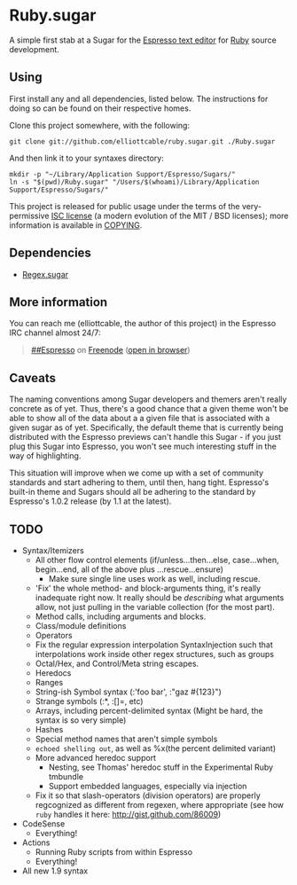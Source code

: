 Ruby.sugar
==========
A simple first stab at a Sugar for the [Espresso text editor][espresso] for
[Ruby][] source development.

[espresso]: <http://macrabbit.com/espresso/> "The Espresso text editor, by MacRabbit"
[ruby]: <http://ruby-lang.org/> "The Ruby programming language"

Using
-----
First install any and all dependencies, listed below. The instructions for
doing so can be found on their respective homes.

Clone this project somewhere, with the following:

    git clone git://github.com/elliottcable/ruby.sugar.git ./Ruby.sugar

And then link it to your syntaxes directory:

    mkdir -p "~/Library/Application Support/Espresso/Sugars/"
    ln -s "$(pwd)/Ruby.sugar" "/Users/$(whoami)/Library/Application Support/Espresso/Sugars/"

This project is released for public usage under the terms of the very-permissive [ISC license][] (a
modern evolution of the MIT / BSD licenses); more information is available in [COPYING][].

   [ISC license]: <http://choosealicense.com/licenses/isc/> "Information about the ISC license"
   [COPYING]: <./COPYING.text>

Dependencies
------------
- [Regex.sugar](http://github.com/elliottcable/Regex.sugar "elliottcable's Regex.sugar on GitHub")

More information
----------------
You can reach me (elliottcable, the author of this project) in the Espresso
IRC channel almost 24/7:

> [##Espresso](irc://chat.freenode.net/##Espresso) on [Freenode](http://freenode.net/ "Freenode IRC network") ([open in browser](http://widget.mibbit.com/?settings=54db06d9920299f628121bb397aaa524&server=chat.freenode.net&channel=%23%23Espresso&noServerNotices=true&noServerMotd=true&autoConnect=true "Mibbit IRC gateway for ##Espresso"))

Caveats
-------
The naming conventions among Sugar developers and themers aren't really
concrete as of yet. Thus, there's a good chance that a given theme won't be
able to show all of the data about a a given file that is associated with a
given sugar as of yet. Specifically, the default theme that is currently being
distributed with the Espresso previews can't handle this Sugar - if you just
plug this Sugar into Espresso, you won't see much interesting stuff in the way
of highlighting.

This situation will improve when we come up with a set of community standards
and start adhering to them, until then, hang tight. Espresso's built-in theme
and Sugars should all be adhering to the standard by Espresso's 1.0.2 release
(by 1.1 at the latest).

TODO
----
- Syntax/Itemizers
  - All other flow control elements (if/unless…then…else, case…when,
    begin…end, all of the above plus …rescue…ensure)
    - Make sure single line uses work as well, including rescue.
  - 'Fix' the whole method- and block-arguments thing, it's really inadequate
    right now. It really should be *describing* what arguments allow, not just
    pulling in the variable collection (for the most part).
  - Method calls, including arguments and blocks.
  - Class/module definitions
  - Operators
  - Fix the regular expression interpolation SyntaxInjection such that
    interpolations work inside other regex structures, such as groups
  - Octal/Hex, and Control/Meta string escapes.
  - Heredocs
  - Ranges
  - String-ish Symbol syntax (:'foo bar', :"gaz #{123}")
  - Strange symbols (:*, :[]=, etc)
  - Arrays, including percent-delimited syntax (Might be hard, the syntax is
    so very simple)
  - Hashes
  - Special method names that aren't simple symbols
  - `echoed shelling out`, as well as %x(the percent delimited variant)
  - More advanced heredoc support
    - Nesting, see Thomas' heredoc stuff in the Experimental Ruby tmbundle
    - Support embedded languages, especially via injection
  - Fix it so that slash-operators (division operators) are properly
    regcognized as different from regexen, where appropriate (see how `ruby`
    handles it here: http://gist.github.com/86009)
- CodeSense
  - Everything!
- Actions
  - Running Ruby scripts from within Espresso
  - Everything!
- All new 1.9 syntax
